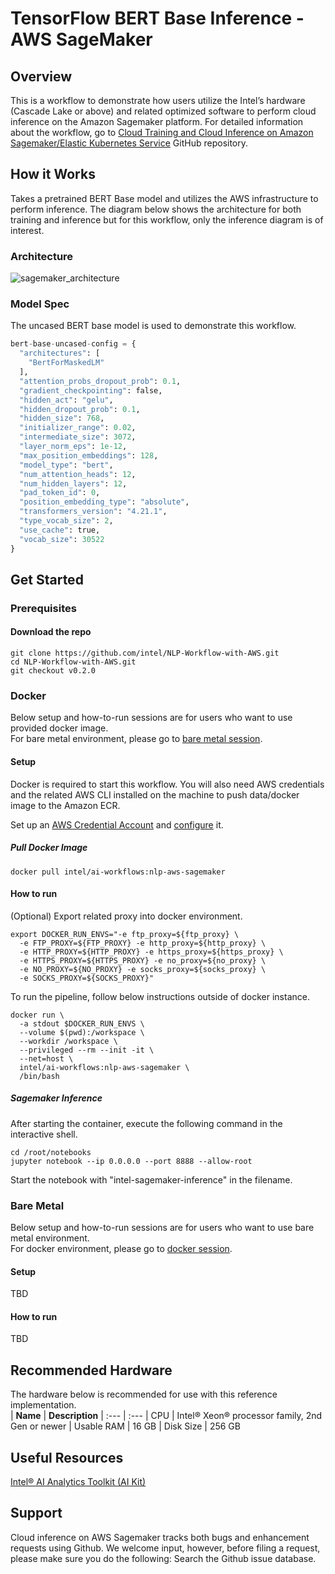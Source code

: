 
# TensorFlow BERT Base Inference - AWS SageMaker

## Overview
This is a workflow to demonstrate how users utilize the Intel’s hardware (Cascade Lake or above) and related optimized software to perform cloud inference on the Amazon Sagemaker platform. For detailed information about the workflow, go to [Cloud Training and Cloud Inference on Amazon Sagemaker/Elastic Kubernetes Service](https://github.com/intel/NLP-Workflow-with-AWS) GitHub repository.

## How it Works
Takes a pretrained BERT Base model and utilizes the AWS infrastructure to perform inference. The diagram below shows the architecture for both training and inference but for this workflow, only the inference diagram is of interest.

### Architecture
![sagemaker_architecture](https://user-images.githubusercontent.com/43555799/207917598-ec21b0c5-0915-4a3b-a5e2-33458051f286.png)

### Model Spec
The uncased BERT base model is used to demonstrate this workflow.

```python
bert-base-uncased-config = {
  "architectures": [
    "BertForMaskedLM"
  ],
  "attention_probs_dropout_prob": 0.1,
  "gradient_checkpointing": false,
  "hidden_act": "gelu",
  "hidden_dropout_prob": 0.1,
  "hidden_size": 768,
  "initializer_range": 0.02,
  "intermediate_size": 3072,
  "layer_norm_eps": 1e-12,
  "max_position_embeddings": 128,
  "model_type": "bert",
  "num_attention_heads": 12,
  "num_hidden_layers": 12,
  "pad_token_id": 0,
  "position_embedding_type": "absolute",
  "transformers_version": "4.21.1",
  "type_vocab_size": 2,
  "use_cache": true,
  "vocab_size": 30522
}
```

## Get Started

### **Prerequisites**

#### Download the repo
```
git clone https://github.com/intel/NLP-Workflow-with-AWS.git
cd NLP-Workflow-with-AWS.git
git checkout v0.2.0
```

### **Docker**
Below setup and how-to-run sessions are for users who want to use provided docker image.  
For bare metal environment, please go to [bare metal session](#bare-metal).
#### Setup 
Docker is required to start this workflow. You will also need AWS credentials and the related AWS CLI installed on the machine to push data/docker image to the Amazon ECR.

Set up an [AWS Credential Account](https://aws.amazon.com/account/) and [configure](https://docs.aws.amazon.com/cli/latest/userguide/cli-chap-configure.html) it.

##### Pull Docker Image

```
docker pull intel/ai-workflows:nlp-aws-sagemaker
```

#### How to run 

(Optional) Export related proxy into docker environment.
```
export DOCKER_RUN_ENVS="-e ftp_proxy=${ftp_proxy} \
  -e FTP_PROXY=${FTP_PROXY} -e http_proxy=${http_proxy} \
  -e HTTP_PROXY=${HTTP_PROXY} -e https_proxy=${https_proxy} \
  -e HTTPS_PROXY=${HTTPS_PROXY} -e no_proxy=${no_proxy} \
  -e NO_PROXY=${NO_PROXY} -e socks_proxy=${socks_proxy} \
  -e SOCKS_PROXY=${SOCKS_PROXY}"
```
To run the pipeline, follow below instructions outside of docker instance. 
```
docker run \
  -a stdout $DOCKER_RUN_ENVS \
  --volume $(pwd):/workspace \
  --workdir /workspace \
  --privileged --rm --init -it \
  --net=host \
  intel/ai-workflows:nlp-aws-sagemaker \ 
  /bin/bash
```

##### Sagemaker Inference
After starting the container, execute the following command in the interactive shell.
```
cd /root/notebooks
jupyter notebook --ip 0.0.0.0 --port 8888 --allow-root
```
Start the notebook with "intel-sagemaker-inference" in the filename.

### **Bare Metal**
Below setup and how-to-run sessions are for users who want to use bare metal environment.  
For docker environment, please go to [docker session](#docker).
#### Setup 
TBD
#### How to run 
TBD

## Recommended Hardware 
The hardware below is recommended for use with this reference implementation.   
| **Name**                          | **Description**
| :---                              | :---
| CPU                               | Intel® Xeon® processor family, 2nd Gen or newer
| Usable RAM                        | 16 GB
| Disk Size                         | 256 GB

## Useful Resources
[Intel® AI Analytics Toolkit (AI Kit)](https://www.intel.com/content/www/us/en/developer/tools/oneapi/ai-analytics-toolkit.html)

## Support
Cloud inference on AWS Sagemaker tracks both bugs and enhancement requests using Github. We welcome input, however, before filing a request, please make sure you do the following: Search the Github issue database.
